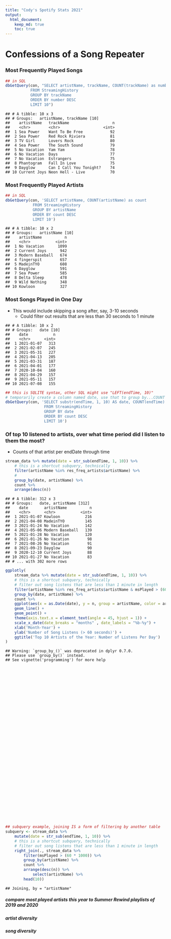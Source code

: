 ```yaml
---
title: "Cody's Spotify Stats 2021"
output:
  html_document:
    keep_md: true
    toc: true
---
```


# Confessions of a Song Repeater





### Most Frequently Played Songs


```r
## in SQL
dbGetQuery(con, "SELECT artistName, trackName, COUNT(trackName) as number
           FROM StreamingHistory
           GROUP BY trackName
           ORDER BY number DESC
           LIMIT 10")
```


```
## # A tibble: 10 x 3
## # Groups:   artistName, trackName [10]
##    artistName   trackName                   n
##    <chr>        <chr>                   <int>
##  1 Sea Power    Want To Be Free            92
##  2 Sea Power    Red Rock Riviera           81
##  3 TV Girl      Lovers Rock                80
##  4 Sea Power    The South Sound            79
##  5 No Vacation  Yam Yam                    78
##  6 No Vacation  Days                       77
##  7 No Vacation  Estrangers                 75
##  8 Phantogram   Fall In Love               75
##  9 Dayglow      Can I Call You Tonight?    74
## 10 Current Joys Neon Hell - Live           70
```

### Most Frequently Played Artists


```r
## in SQL
dbGetQuery(con, 'SELECT artistName, COUNT(artistName) as count
            FROM StreamingHistory
            GROUP BY artistName 
            ORDER BY count DESC
            LIMIT 10')
```


```
## # A tibble: 10 x 2
## # Groups:   artistName [10]
##    artistName          n
##    <chr>           <int>
##  1 No Vacation      1099
##  2 Current Joys      942
##  3 Modern Baseball   674
##  4 fingerspit        657
##  5 MadeinTYO         608
##  6 Dayglow           591
##  7 Sea Power         585
##  8 Delta Sleep       478
##  9 Wild Nothing      348
## 10 Kowloon           327
```

### Most Songs Played in One Day   

* This would include skipping a song after, say, 3-10 seconds 
    * Could filter out results that are less than 30 seconds to 1 minute


```
## # A tibble: 10 x 2
## # Groups:   date [10]
##    date           n
##    <chr>      <int>
##  1 2021-01-07   313
##  2 2021-02-07   245
##  3 2021-05-31   227
##  4 2021-04-13   205
##  5 2021-03-31   187
##  6 2021-04-01   177
##  7 2020-10-04   160
##  8 2021-04-29   157
##  9 2021-05-11   157
## 10 2021-07-08   155
```


```r
## this is SQLITE syntax, other SQL might use "LEFT(endTime, 10)"
# temporarily create a column named date, use that to group by...COUNT doesn't work on aliases I guess
dbGetQuery(con, 'SELECT substr(endTime, 1, 10) AS date, COUNT(endTime) AS count, SUM(msPlayed) as songTime
                 FROM StreamingHistory
                 GROUP BY date
                 ORDER BY count DESC
                 LIMIT 10')
```

### Of top 10 listened to artists, over what time period did I listen to them the most? 

* Counts of that artist per endDate through time


```r
stream_data %>% mutate(date = str_sub(endTime, 1, 10)) %>% 
    # this is a shortcut subquery, technically
    filter(artistName %in% res_freq_artists$artistName) %>% 
    # 
    group_by(date, artistName) %>% 
    count %>% 
    arrange(desc(n))
```

```
## # A tibble: 312 x 3
## # Groups:   date, artistName [312]
##    date       artistName          n
##    <chr>      <chr>           <int>
##  1 2021-01-07 Kowloon           216
##  2 2021-04-08 MadeinTYO         145
##  3 2021-01-24 No Vacation       142
##  4 2021-05-06 Modern Baseball   139
##  5 2021-01-28 No Vacation       120
##  6 2021-01-26 No Vacation        98
##  7 2021-08-26 No Vacation        91
##  8 2021-09-23 Dayglow            90
##  9 2020-12-10 Current Joys       88
## 10 2021-01-27 No Vacation        83
## # ... with 302 more rows
```

```r
ggplotly(
    stream_data %>% mutate(date = str_sub(endTime, 1, 10)) %>% 
    # this is a shortcut subquery, technically
    # filter out song listens that are less than 1 minute in length
    filter(artistName %in% res_freq_artists$artistName & msPlayed > (60 * 1000)) %>% 
    group_by(date, artistName) %>% 
    count %>% 
    ggplot(aes(x = as.Date(date), y = n, group = artistName, color = artistName)) +
    geom_line() + 
    geom_point() + 
    theme(axis.text.x = element_text(angle = 45, hjust = 1)) + 
    scale_x_date(date_breaks = "months" , date_labels = "%b-%y") +
    xlab('Month-Year') + 
    ylab('Number of Song Listens (> 60 seconds)') + 
    ggtitle('Top 10 Artists of the Year: Number of Listens Per Day')
)
```

```
## Warning: `group_by_()` was deprecated in dplyr 0.7.0.
## Please use `group_by()` instead.
## See vignette('programming') for more help
```

<!--html_preserve--><div id="htmlwidget-acf46c6cd0c536419625" style="width:672px;height:480px;" class="plotly html-widget"></div>
<script type="application/json" data-for="htmlwidget-acf46c6cd0c536419625">{"x":{"data":[{"x":[18586,18605,18606,18607,18609,18612,18613,18615,18616,18617,18642,18643,18645,18646,18647,18650,18652,18653,18658,18684,18730,18734,18735,18736,18737,18738,18768,18769,18773,18824,18825,18826,18829,18830,18840],"y":[1,46,76,39,59,1,27,41,16,19,24,29,41,13,9,58,1,1,11,2,2,48,43,28,13,1,11,4,3,9,22,10,3,10,12],"text":["as.Date(date): 2020-11-20<br />n:   1<br />artistName: Current Joys<br />artistName: Current Joys","as.Date(date): 2020-12-09<br />n:  46<br />artistName: Current Joys<br />artistName: Current Joys","as.Date(date): 2020-12-10<br />n:  76<br />artistName: Current Joys<br />artistName: Current Joys","as.Date(date): 2020-12-11<br />n:  39<br />artistName: Current Joys<br />artistName: Current Joys","as.Date(date): 2020-12-13<br />n:  59<br />artistName: Current Joys<br />artistName: Current Joys","as.Date(date): 2020-12-16<br />n:   1<br />artistName: Current Joys<br />artistName: Current Joys","as.Date(date): 2020-12-17<br />n:  27<br />artistName: Current Joys<br />artistName: Current Joys","as.Date(date): 2020-12-19<br />n:  41<br />artistName: Current Joys<br />artistName: Current Joys","as.Date(date): 2020-12-20<br />n:  16<br />artistName: Current Joys<br />artistName: Current Joys","as.Date(date): 2020-12-21<br />n:  19<br />artistName: Current Joys<br />artistName: Current Joys","as.Date(date): 2021-01-15<br />n:  24<br />artistName: Current Joys<br />artistName: Current Joys","as.Date(date): 2021-01-16<br />n:  29<br />artistName: Current Joys<br />artistName: Current Joys","as.Date(date): 2021-01-18<br />n:  41<br />artistName: Current Joys<br />artistName: Current Joys","as.Date(date): 2021-01-19<br />n:  13<br />artistName: Current Joys<br />artistName: Current Joys","as.Date(date): 2021-01-20<br />n:   9<br />artistName: Current Joys<br />artistName: Current Joys","as.Date(date): 2021-01-23<br />n:  58<br />artistName: Current Joys<br />artistName: Current Joys","as.Date(date): 2021-01-25<br />n:   1<br />artistName: Current Joys<br />artistName: Current Joys","as.Date(date): 2021-01-26<br />n:   1<br />artistName: Current Joys<br />artistName: Current Joys","as.Date(date): 2021-01-31<br />n:  11<br />artistName: Current Joys<br />artistName: Current Joys","as.Date(date): 2021-02-26<br />n:   2<br />artistName: Current Joys<br />artistName: Current Joys","as.Date(date): 2021-04-13<br />n:   2<br />artistName: Current Joys<br />artistName: Current Joys","as.Date(date): 2021-04-17<br />n:  48<br />artistName: Current Joys<br />artistName: Current Joys","as.Date(date): 2021-04-18<br />n:  43<br />artistName: Current Joys<br />artistName: Current Joys","as.Date(date): 2021-04-19<br />n:  28<br />artistName: Current Joys<br />artistName: Current Joys","as.Date(date): 2021-04-20<br />n:  13<br />artistName: Current Joys<br />artistName: Current Joys","as.Date(date): 2021-04-21<br />n:   1<br />artistName: Current Joys<br />artistName: Current Joys","as.Date(date): 2021-05-21<br />n:  11<br />artistName: Current Joys<br />artistName: Current Joys","as.Date(date): 2021-05-22<br />n:   4<br />artistName: Current Joys<br />artistName: Current Joys","as.Date(date): 2021-05-26<br />n:   3<br />artistName: Current Joys<br />artistName: Current Joys","as.Date(date): 2021-07-16<br />n:   9<br />artistName: Current Joys<br />artistName: Current Joys","as.Date(date): 2021-07-17<br />n:  22<br />artistName: Current Joys<br />artistName: Current Joys","as.Date(date): 2021-07-18<br />n:  10<br />artistName: Current Joys<br />artistName: Current Joys","as.Date(date): 2021-07-21<br />n:   3<br />artistName: Current Joys<br />artistName: Current Joys","as.Date(date): 2021-07-22<br />n:  10<br />artistName: Current Joys<br />artistName: Current Joys","as.Date(date): 2021-08-01<br />n:  12<br />artistName: Current Joys<br />artistName: Current Joys"],"type":"scatter","mode":"lines+markers","line":{"width":1.88976377952756,"color":"rgba(248,118,109,1)","dash":"solid"},"hoveron":"points","name":"Current Joys","legendgroup":"Current Joys","showlegend":true,"xaxis":"x","yaxis":"y","hoverinfo":"text","marker":{"autocolorscale":false,"color":"rgba(248,118,109,1)","opacity":1,"size":5.66929133858268,"symbol":"circle","line":{"width":1.88976377952756,"color":"rgba(248,118,109,1)"}},"frame":null},{"x":[18590,18591,18683,18730,18734,18771,18799,18800,18801,18802,18803,18807,18808,18812,18820,18829,18840,18892,18893,18894,18895,18896,18897,18898,18900,18901],"y":[2,6,1,4,1,17,68,50,33,4,5,1,1,3,17,1,1,60,81,52,1,6,66,10,28,5],"text":["as.Date(date): 2020-11-24<br />n:   2<br />artistName: Dayglow<br />artistName: Dayglow","as.Date(date): 2020-11-25<br />n:   6<br />artistName: Dayglow<br />artistName: Dayglow","as.Date(date): 2021-02-25<br />n:   1<br />artistName: Dayglow<br />artistName: Dayglow","as.Date(date): 2021-04-13<br />n:   4<br />artistName: Dayglow<br />artistName: Dayglow","as.Date(date): 2021-04-17<br />n:   1<br />artistName: Dayglow<br />artistName: Dayglow","as.Date(date): 2021-05-24<br />n:  17<br />artistName: Dayglow<br />artistName: Dayglow","as.Date(date): 2021-06-21<br />n:  68<br />artistName: Dayglow<br />artistName: Dayglow","as.Date(date): 2021-06-22<br />n:  50<br />artistName: Dayglow<br />artistName: Dayglow","as.Date(date): 2021-06-23<br />n:  33<br />artistName: Dayglow<br />artistName: Dayglow","as.Date(date): 2021-06-24<br />n:   4<br />artistName: Dayglow<br />artistName: Dayglow","as.Date(date): 2021-06-25<br />n:   5<br />artistName: Dayglow<br />artistName: Dayglow","as.Date(date): 2021-06-29<br />n:   1<br />artistName: Dayglow<br />artistName: Dayglow","as.Date(date): 2021-06-30<br />n:   1<br />artistName: Dayglow<br />artistName: Dayglow","as.Date(date): 2021-07-04<br />n:   3<br />artistName: Dayglow<br />artistName: Dayglow","as.Date(date): 2021-07-12<br />n:  17<br />artistName: Dayglow<br />artistName: Dayglow","as.Date(date): 2021-07-21<br />n:   1<br />artistName: Dayglow<br />artistName: Dayglow","as.Date(date): 2021-08-01<br />n:   1<br />artistName: Dayglow<br />artistName: Dayglow","as.Date(date): 2021-09-22<br />n:  60<br />artistName: Dayglow<br />artistName: Dayglow","as.Date(date): 2021-09-23<br />n:  81<br />artistName: Dayglow<br />artistName: Dayglow","as.Date(date): 2021-09-24<br />n:  52<br />artistName: Dayglow<br />artistName: Dayglow","as.Date(date): 2021-09-25<br />n:   1<br />artistName: Dayglow<br />artistName: Dayglow","as.Date(date): 2021-09-26<br />n:   6<br />artistName: Dayglow<br />artistName: Dayglow","as.Date(date): 2021-09-27<br />n:  66<br />artistName: Dayglow<br />artistName: Dayglow","as.Date(date): 2021-09-28<br />n:  10<br />artistName: Dayglow<br />artistName: Dayglow","as.Date(date): 2021-09-30<br />n:  28<br />artistName: Dayglow<br />artistName: Dayglow","as.Date(date): 2021-10-01<br />n:   5<br />artistName: Dayglow<br />artistName: Dayglow"],"type":"scatter","mode":"lines+markers","line":{"width":1.88976377952756,"color":"rgba(216,144,0,1)","dash":"solid"},"hoveron":"points","name":"Dayglow","legendgroup":"Dayglow","showlegend":true,"xaxis":"x","yaxis":"y","hoverinfo":"text","marker":{"autocolorscale":false,"color":"rgba(216,144,0,1)","opacity":1,"size":5.66929133858268,"symbol":"circle","line":{"width":1.88976377952756,"color":"rgba(216,144,0,1)"}},"frame":null},{"x":[18556,18596,18597,18631,18814,18815,18816,18817,18819,18820,18821,18822,18823,18825,18828,18829,18842,18844,18854,18883,18884,18886,18891,18892,18897],"y":[1,57,16,29,2,34,36,8,14,11,1,13,19,19,22,13,11,1,18,10,48,12,13,7,16],"text":["as.Date(date): 2020-10-21<br />n:   1<br />artistName: Delta Sleep<br />artistName: Delta Sleep","as.Date(date): 2020-11-30<br />n:  57<br />artistName: Delta Sleep<br />artistName: Delta Sleep","as.Date(date): 2020-12-01<br />n:  16<br />artistName: Delta Sleep<br />artistName: Delta Sleep","as.Date(date): 2021-01-04<br />n:  29<br />artistName: Delta Sleep<br />artistName: Delta Sleep","as.Date(date): 2021-07-06<br />n:   2<br />artistName: Delta Sleep<br />artistName: Delta Sleep","as.Date(date): 2021-07-07<br />n:  34<br />artistName: Delta Sleep<br />artistName: Delta Sleep","as.Date(date): 2021-07-08<br />n:  36<br />artistName: Delta Sleep<br />artistName: Delta Sleep","as.Date(date): 2021-07-09<br />n:   8<br />artistName: Delta Sleep<br />artistName: Delta Sleep","as.Date(date): 2021-07-11<br />n:  14<br />artistName: Delta Sleep<br />artistName: Delta Sleep","as.Date(date): 2021-07-12<br />n:  11<br />artistName: Delta Sleep<br />artistName: Delta Sleep","as.Date(date): 2021-07-13<br />n:   1<br />artistName: Delta Sleep<br />artistName: Delta Sleep","as.Date(date): 2021-07-14<br />n:  13<br />artistName: Delta Sleep<br />artistName: Delta Sleep","as.Date(date): 2021-07-15<br />n:  19<br />artistName: Delta Sleep<br />artistName: Delta Sleep","as.Date(date): 2021-07-17<br />n:  19<br />artistName: Delta Sleep<br />artistName: Delta Sleep","as.Date(date): 2021-07-20<br />n:  22<br />artistName: Delta Sleep<br />artistName: Delta Sleep","as.Date(date): 2021-07-21<br />n:  13<br />artistName: Delta Sleep<br />artistName: Delta Sleep","as.Date(date): 2021-08-03<br />n:  11<br />artistName: Delta Sleep<br />artistName: Delta Sleep","as.Date(date): 2021-08-05<br />n:   1<br />artistName: Delta Sleep<br />artistName: Delta Sleep","as.Date(date): 2021-08-15<br />n:  18<br />artistName: Delta Sleep<br />artistName: Delta Sleep","as.Date(date): 2021-09-13<br />n:  10<br />artistName: Delta Sleep<br />artistName: Delta Sleep","as.Date(date): 2021-09-14<br />n:  48<br />artistName: Delta Sleep<br />artistName: Delta Sleep","as.Date(date): 2021-09-16<br />n:  12<br />artistName: Delta Sleep<br />artistName: Delta Sleep","as.Date(date): 2021-09-21<br />n:  13<br />artistName: Delta Sleep<br />artistName: Delta Sleep","as.Date(date): 2021-09-22<br />n:   7<br />artistName: Delta Sleep<br />artistName: Delta Sleep","as.Date(date): 2021-09-27<br />n:  16<br />artistName: Delta Sleep<br />artistName: Delta Sleep"],"type":"scatter","mode":"lines+markers","line":{"width":1.88976377952756,"color":"rgba(163,165,0,1)","dash":"solid"},"hoveron":"points","name":"Delta Sleep","legendgroup":"Delta Sleep","showlegend":true,"xaxis":"x","yaxis":"y","hoverinfo":"text","marker":{"autocolorscale":false,"color":"rgba(163,165,0,1)","opacity":1,"size":5.66929133858268,"symbol":"circle","line":{"width":1.88976377952756,"color":"rgba(163,165,0,1)"}},"frame":null},{"x":[18784,18785,18786,18787,18788,18789,18790,18791,18792,18801,18802,18806,18810,18811,18845,18846,18847,18848,18851,18857,18876],"y":[15,52,51,35,69,50,14,7,1,28,11,27,71,28,13,57,11,20,20,27,15],"text":["as.Date(date): 2021-06-06<br />n:  15<br />artistName: fingerspit<br />artistName: fingerspit","as.Date(date): 2021-06-07<br />n:  52<br />artistName: fingerspit<br />artistName: fingerspit","as.Date(date): 2021-06-08<br />n:  51<br />artistName: fingerspit<br />artistName: fingerspit","as.Date(date): 2021-06-09<br />n:  35<br />artistName: fingerspit<br />artistName: fingerspit","as.Date(date): 2021-06-10<br />n:  69<br />artistName: fingerspit<br />artistName: fingerspit","as.Date(date): 2021-06-11<br />n:  50<br />artistName: fingerspit<br />artistName: fingerspit","as.Date(date): 2021-06-12<br />n:  14<br />artistName: fingerspit<br />artistName: fingerspit","as.Date(date): 2021-06-13<br />n:   7<br />artistName: fingerspit<br />artistName: fingerspit","as.Date(date): 2021-06-14<br />n:   1<br />artistName: fingerspit<br />artistName: fingerspit","as.Date(date): 2021-06-23<br />n:  28<br />artistName: fingerspit<br />artistName: fingerspit","as.Date(date): 2021-06-24<br />n:  11<br />artistName: fingerspit<br />artistName: fingerspit","as.Date(date): 2021-06-28<br />n:  27<br />artistName: fingerspit<br />artistName: fingerspit","as.Date(date): 2021-07-02<br />n:  71<br />artistName: fingerspit<br />artistName: fingerspit","as.Date(date): 2021-07-03<br />n:  28<br />artistName: fingerspit<br />artistName: fingerspit","as.Date(date): 2021-08-06<br />n:  13<br />artistName: fingerspit<br />artistName: fingerspit","as.Date(date): 2021-08-07<br />n:  57<br />artistName: fingerspit<br />artistName: fingerspit","as.Date(date): 2021-08-08<br />n:  11<br />artistName: fingerspit<br />artistName: fingerspit","as.Date(date): 2021-08-09<br />n:  20<br />artistName: fingerspit<br />artistName: fingerspit","as.Date(date): 2021-08-12<br />n:  20<br />artistName: fingerspit<br />artistName: fingerspit","as.Date(date): 2021-08-18<br />n:  27<br />artistName: fingerspit<br />artistName: fingerspit","as.Date(date): 2021-09-06<br />n:  15<br />artistName: fingerspit<br />artistName: fingerspit"],"type":"scatter","mode":"lines+markers","line":{"width":1.88976377952756,"color":"rgba(57,182,0,1)","dash":"solid"},"hoveron":"points","name":"fingerspit","legendgroup":"fingerspit","showlegend":true,"xaxis":"x","yaxis":"y","hoverinfo":"text","marker":{"autocolorscale":false,"color":"rgba(57,182,0,1)","opacity":1,"size":5.66929133858268,"symbol":"circle","line":{"width":1.88976377952756,"color":"rgba(57,182,0,1)"}},"frame":null},{"x":[18624,18625,18626,18627,18628,18632,18634,18635,18638,18720,18750],"y":[2,2,26,16,4,12,214,11,14,1,16],"text":["as.Date(date): 2020-12-28<br />n:   2<br />artistName: Kowloon<br />artistName: Kowloon","as.Date(date): 2020-12-29<br />n:   2<br />artistName: Kowloon<br />artistName: Kowloon","as.Date(date): 2020-12-30<br />n:  26<br />artistName: Kowloon<br />artistName: Kowloon","as.Date(date): 2020-12-31<br />n:  16<br />artistName: Kowloon<br />artistName: Kowloon","as.Date(date): 2021-01-01<br />n:   4<br />artistName: Kowloon<br />artistName: Kowloon","as.Date(date): 2021-01-05<br />n:  12<br />artistName: Kowloon<br />artistName: Kowloon","as.Date(date): 2021-01-07<br />n: 214<br />artistName: Kowloon<br />artistName: Kowloon","as.Date(date): 2021-01-08<br />n:  11<br />artistName: Kowloon<br />artistName: Kowloon","as.Date(date): 2021-01-11<br />n:  14<br />artistName: Kowloon<br />artistName: Kowloon","as.Date(date): 2021-04-03<br />n:   1<br />artistName: Kowloon<br />artistName: Kowloon","as.Date(date): 2021-05-03<br />n:  16<br />artistName: Kowloon<br />artistName: Kowloon"],"type":"scatter","mode":"lines+markers","line":{"width":1.88976377952756,"color":"rgba(0,191,125,1)","dash":"solid"},"hoveron":"points","name":"Kowloon","legendgroup":"Kowloon","showlegend":true,"xaxis":"x","yaxis":"y","hoverinfo":"text","marker":{"autocolorscale":false,"color":"rgba(0,191,125,1)","opacity":1,"size":5.66929133858268,"symbol":"circle","line":{"width":1.88976377952756,"color":"rgba(0,191,125,1)"}},"frame":null},{"x":[18541,18560,18574,18575,18576,18577,18588,18600,18603,18616,18662,18697,18700,18718,18720,18721,18722,18723,18724,18725,18726,18727,18728,18729,18730,18731,18738,18747,18750,18760,18798,18837,18838,18839,18840,18841,18845,18848,18849,18859,18864,18866,18877,18878,18885,18891,18898],"y":[1,1,1,1,1,5,1,2,1,1,3,4,2,56,7,44,28,45,37,134,58,21,11,19,24,3,1,1,2,1,1,2,3,2,3,1,2,1,2,2,1,2,5,2,1,2,1],"text":["as.Date(date): 2020-10-06<br />n:   1<br />artistName: MadeinTYO<br />artistName: MadeinTYO","as.Date(date): 2020-10-25<br />n:   1<br />artistName: MadeinTYO<br />artistName: MadeinTYO","as.Date(date): 2020-11-08<br />n:   1<br />artistName: MadeinTYO<br />artistName: MadeinTYO","as.Date(date): 2020-11-09<br />n:   1<br />artistName: MadeinTYO<br />artistName: MadeinTYO","as.Date(date): 2020-11-10<br />n:   1<br />artistName: MadeinTYO<br />artistName: MadeinTYO","as.Date(date): 2020-11-11<br />n:   5<br />artistName: MadeinTYO<br />artistName: MadeinTYO","as.Date(date): 2020-11-22<br />n:   1<br />artistName: MadeinTYO<br />artistName: MadeinTYO","as.Date(date): 2020-12-04<br />n:   2<br />artistName: MadeinTYO<br />artistName: MadeinTYO","as.Date(date): 2020-12-07<br />n:   1<br />artistName: MadeinTYO<br />artistName: MadeinTYO","as.Date(date): 2020-12-20<br />n:   1<br />artistName: MadeinTYO<br />artistName: MadeinTYO","as.Date(date): 2021-02-04<br />n:   3<br />artistName: MadeinTYO<br />artistName: MadeinTYO","as.Date(date): 2021-03-11<br />n:   4<br />artistName: MadeinTYO<br />artistName: MadeinTYO","as.Date(date): 2021-03-14<br />n:   2<br />artistName: MadeinTYO<br />artistName: MadeinTYO","as.Date(date): 2021-04-01<br />n:  56<br />artistName: MadeinTYO<br />artistName: MadeinTYO","as.Date(date): 2021-04-03<br />n:   7<br />artistName: MadeinTYO<br />artistName: MadeinTYO","as.Date(date): 2021-04-04<br />n:  44<br />artistName: MadeinTYO<br />artistName: MadeinTYO","as.Date(date): 2021-04-05<br />n:  28<br />artistName: MadeinTYO<br />artistName: MadeinTYO","as.Date(date): 2021-04-06<br />n:  45<br />artistName: MadeinTYO<br />artistName: MadeinTYO","as.Date(date): 2021-04-07<br />n:  37<br />artistName: MadeinTYO<br />artistName: MadeinTYO","as.Date(date): 2021-04-08<br />n: 134<br />artistName: MadeinTYO<br />artistName: MadeinTYO","as.Date(date): 2021-04-09<br />n:  58<br />artistName: MadeinTYO<br />artistName: MadeinTYO","as.Date(date): 2021-04-10<br />n:  21<br />artistName: MadeinTYO<br />artistName: MadeinTYO","as.Date(date): 2021-04-11<br />n:  11<br />artistName: MadeinTYO<br />artistName: MadeinTYO","as.Date(date): 2021-04-12<br />n:  19<br />artistName: MadeinTYO<br />artistName: MadeinTYO","as.Date(date): 2021-04-13<br />n:  24<br />artistName: MadeinTYO<br />artistName: MadeinTYO","as.Date(date): 2021-04-14<br />n:   3<br />artistName: MadeinTYO<br />artistName: MadeinTYO","as.Date(date): 2021-04-21<br />n:   1<br />artistName: MadeinTYO<br />artistName: MadeinTYO","as.Date(date): 2021-04-30<br />n:   1<br />artistName: MadeinTYO<br />artistName: MadeinTYO","as.Date(date): 2021-05-03<br />n:   2<br />artistName: MadeinTYO<br />artistName: MadeinTYO","as.Date(date): 2021-05-13<br />n:   1<br />artistName: MadeinTYO<br />artistName: MadeinTYO","as.Date(date): 2021-06-20<br />n:   1<br />artistName: MadeinTYO<br />artistName: MadeinTYO","as.Date(date): 2021-07-29<br />n:   2<br />artistName: MadeinTYO<br />artistName: MadeinTYO","as.Date(date): 2021-07-30<br />n:   3<br />artistName: MadeinTYO<br />artistName: MadeinTYO","as.Date(date): 2021-07-31<br />n:   2<br />artistName: MadeinTYO<br />artistName: MadeinTYO","as.Date(date): 2021-08-01<br />n:   3<br />artistName: MadeinTYO<br />artistName: MadeinTYO","as.Date(date): 2021-08-02<br />n:   1<br />artistName: MadeinTYO<br />artistName: MadeinTYO","as.Date(date): 2021-08-06<br />n:   2<br />artistName: MadeinTYO<br />artistName: MadeinTYO","as.Date(date): 2021-08-09<br />n:   1<br />artistName: MadeinTYO<br />artistName: MadeinTYO","as.Date(date): 2021-08-10<br />n:   2<br />artistName: MadeinTYO<br />artistName: MadeinTYO","as.Date(date): 2021-08-20<br />n:   2<br />artistName: MadeinTYO<br />artistName: MadeinTYO","as.Date(date): 2021-08-25<br />n:   1<br />artistName: MadeinTYO<br />artistName: MadeinTYO","as.Date(date): 2021-08-27<br />n:   2<br />artistName: MadeinTYO<br />artistName: MadeinTYO","as.Date(date): 2021-09-07<br />n:   5<br />artistName: MadeinTYO<br />artistName: MadeinTYO","as.Date(date): 2021-09-08<br />n:   2<br />artistName: MadeinTYO<br />artistName: MadeinTYO","as.Date(date): 2021-09-15<br />n:   1<br />artistName: MadeinTYO<br />artistName: MadeinTYO","as.Date(date): 2021-09-21<br />n:   2<br />artistName: MadeinTYO<br />artistName: MadeinTYO","as.Date(date): 2021-09-28<br />n:   1<br />artistName: MadeinTYO<br />artistName: MadeinTYO"],"type":"scatter","mode":"lines+markers","line":{"width":1.88976377952756,"color":"rgba(0,191,196,1)","dash":"solid"},"hoveron":"points","name":"MadeinTYO","legendgroup":"MadeinTYO","showlegend":true,"xaxis":"x","yaxis":"y","hoverinfo":"text","marker":{"autocolorscale":false,"color":"rgba(0,191,196,1)","opacity":1,"size":5.66929133858268,"symbol":"circle","line":{"width":1.88976377952756,"color":"rgba(0,191,196,1)"}},"frame":null},{"x":[18746,18749,18750,18751,18752,18753,18754,18755,18756,18757,18758,18759,18760,18761,18764,18765,18779,18781,18782,18786,18787,18788,18793,18799,18840,18843,18846,18848,18856,18862],"y":[20,15,9,11,3,120,70,24,22,7,35,42,24,5,1,10,10,11,21,19,17,10,2,2,1,8,19,8,13,13],"text":["as.Date(date): 2021-04-29<br />n:  20<br />artistName: Modern Baseball<br />artistName: Modern Baseball","as.Date(date): 2021-05-02<br />n:  15<br />artistName: Modern Baseball<br />artistName: Modern Baseball","as.Date(date): 2021-05-03<br />n:   9<br />artistName: Modern Baseball<br />artistName: Modern Baseball","as.Date(date): 2021-05-04<br />n:  11<br />artistName: Modern Baseball<br />artistName: Modern Baseball","as.Date(date): 2021-05-05<br />n:   3<br />artistName: Modern Baseball<br />artistName: Modern Baseball","as.Date(date): 2021-05-06<br />n: 120<br />artistName: Modern Baseball<br />artistName: Modern Baseball","as.Date(date): 2021-05-07<br />n:  70<br />artistName: Modern Baseball<br />artistName: Modern Baseball","as.Date(date): 2021-05-08<br />n:  24<br />artistName: Modern Baseball<br />artistName: Modern Baseball","as.Date(date): 2021-05-09<br />n:  22<br />artistName: Modern Baseball<br />artistName: Modern Baseball","as.Date(date): 2021-05-10<br />n:   7<br />artistName: Modern Baseball<br />artistName: Modern Baseball","as.Date(date): 2021-05-11<br />n:  35<br />artistName: Modern Baseball<br />artistName: Modern Baseball","as.Date(date): 2021-05-12<br />n:  42<br />artistName: Modern Baseball<br />artistName: Modern Baseball","as.Date(date): 2021-05-13<br />n:  24<br />artistName: Modern Baseball<br />artistName: Modern Baseball","as.Date(date): 2021-05-14<br />n:   5<br />artistName: Modern Baseball<br />artistName: Modern Baseball","as.Date(date): 2021-05-17<br />n:   1<br />artistName: Modern Baseball<br />artistName: Modern Baseball","as.Date(date): 2021-05-18<br />n:  10<br />artistName: Modern Baseball<br />artistName: Modern Baseball","as.Date(date): 2021-06-01<br />n:  10<br />artistName: Modern Baseball<br />artistName: Modern Baseball","as.Date(date): 2021-06-03<br />n:  11<br />artistName: Modern Baseball<br />artistName: Modern Baseball","as.Date(date): 2021-06-04<br />n:  21<br />artistName: Modern Baseball<br />artistName: Modern Baseball","as.Date(date): 2021-06-08<br />n:  19<br />artistName: Modern Baseball<br />artistName: Modern Baseball","as.Date(date): 2021-06-09<br />n:  17<br />artistName: Modern Baseball<br />artistName: Modern Baseball","as.Date(date): 2021-06-10<br />n:  10<br />artistName: Modern Baseball<br />artistName: Modern Baseball","as.Date(date): 2021-06-15<br />n:   2<br />artistName: Modern Baseball<br />artistName: Modern Baseball","as.Date(date): 2021-06-21<br />n:   2<br />artistName: Modern Baseball<br />artistName: Modern Baseball","as.Date(date): 2021-08-01<br />n:   1<br />artistName: Modern Baseball<br />artistName: Modern Baseball","as.Date(date): 2021-08-04<br />n:   8<br />artistName: Modern Baseball<br />artistName: Modern Baseball","as.Date(date): 2021-08-07<br />n:  19<br />artistName: Modern Baseball<br />artistName: Modern Baseball","as.Date(date): 2021-08-09<br />n:   8<br />artistName: Modern Baseball<br />artistName: Modern Baseball","as.Date(date): 2021-08-17<br />n:  13<br />artistName: Modern Baseball<br />artistName: Modern Baseball","as.Date(date): 2021-08-23<br />n:  13<br />artistName: Modern Baseball<br />artistName: Modern Baseball"],"type":"scatter","mode":"lines+markers","line":{"width":1.88976377952756,"color":"rgba(0,176,246,1)","dash":"solid"},"hoveron":"points","name":"Modern Baseball","legendgroup":"Modern Baseball","showlegend":true,"xaxis":"x","yaxis":"y","hoverinfo":"text","marker":{"autocolorscale":false,"color":"rgba(0,176,246,1)","opacity":1,"size":5.66929133858268,"symbol":"circle","line":{"width":1.88976377952756,"color":"rgba(0,176,246,1)"}},"frame":null},{"x":[18590,18591,18597,18599,18610,18611,18612,18624,18642,18650,18651,18652,18653,18654,18655,18656,18657,18658,18659,18660,18670,18676,18677,18685,18734,18746,18793,18794,18799,18829,18834,18856,18861,18865,18866,18871,18872,18879,18900],"y":[1,1,1,2,31,1,4,1,1,15,107,48,85,69,93,42,11,10,24,61,7,4,13,1,8,1,30,45,2,1,1,13,17,82,3,17,54,2,4],"text":["as.Date(date): 2020-11-24<br />n:   1<br />artistName: No Vacation<br />artistName: No Vacation","as.Date(date): 2020-11-25<br />n:   1<br />artistName: No Vacation<br />artistName: No Vacation","as.Date(date): 2020-12-01<br />n:   1<br />artistName: No Vacation<br />artistName: No Vacation","as.Date(date): 2020-12-03<br />n:   2<br />artistName: No Vacation<br />artistName: No Vacation","as.Date(date): 2020-12-14<br />n:  31<br />artistName: No Vacation<br />artistName: No Vacation","as.Date(date): 2020-12-15<br />n:   1<br />artistName: No Vacation<br />artistName: No Vacation","as.Date(date): 2020-12-16<br />n:   4<br />artistName: No Vacation<br />artistName: No Vacation","as.Date(date): 2020-12-28<br />n:   1<br />artistName: No Vacation<br />artistName: No Vacation","as.Date(date): 2021-01-15<br />n:   1<br />artistName: No Vacation<br />artistName: No Vacation","as.Date(date): 2021-01-23<br />n:  15<br />artistName: No Vacation<br />artistName: No Vacation","as.Date(date): 2021-01-24<br />n: 107<br />artistName: No Vacation<br />artistName: No Vacation","as.Date(date): 2021-01-25<br />n:  48<br />artistName: No Vacation<br />artistName: No Vacation","as.Date(date): 2021-01-26<br />n:  85<br />artistName: No Vacation<br />artistName: No Vacation","as.Date(date): 2021-01-27<br />n:  69<br />artistName: No Vacation<br />artistName: No Vacation","as.Date(date): 2021-01-28<br />n:  93<br />artistName: No Vacation<br />artistName: No Vacation","as.Date(date): 2021-01-29<br />n:  42<br />artistName: No Vacation<br />artistName: No Vacation","as.Date(date): 2021-01-30<br />n:  11<br />artistName: No Vacation<br />artistName: No Vacation","as.Date(date): 2021-01-31<br />n:  10<br />artistName: No Vacation<br />artistName: No Vacation","as.Date(date): 2021-02-01<br />n:  24<br />artistName: No Vacation<br />artistName: No Vacation","as.Date(date): 2021-02-02<br />n:  61<br />artistName: No Vacation<br />artistName: No Vacation","as.Date(date): 2021-02-12<br />n:   7<br />artistName: No Vacation<br />artistName: No Vacation","as.Date(date): 2021-02-18<br />n:   4<br />artistName: No Vacation<br />artistName: No Vacation","as.Date(date): 2021-02-19<br />n:  13<br />artistName: No Vacation<br />artistName: No Vacation","as.Date(date): 2021-02-27<br />n:   1<br />artistName: No Vacation<br />artistName: No Vacation","as.Date(date): 2021-04-17<br />n:   8<br />artistName: No Vacation<br />artistName: No Vacation","as.Date(date): 2021-04-29<br />n:   1<br />artistName: No Vacation<br />artistName: No Vacation","as.Date(date): 2021-06-15<br />n:  30<br />artistName: No Vacation<br />artistName: No Vacation","as.Date(date): 2021-06-16<br />n:  45<br />artistName: No Vacation<br />artistName: No Vacation","as.Date(date): 2021-06-21<br />n:   2<br />artistName: No Vacation<br />artistName: No Vacation","as.Date(date): 2021-07-21<br />n:   1<br />artistName: No Vacation<br />artistName: No Vacation","as.Date(date): 2021-07-26<br />n:   1<br />artistName: No Vacation<br />artistName: No Vacation","as.Date(date): 2021-08-17<br />n:  13<br />artistName: No Vacation<br />artistName: No Vacation","as.Date(date): 2021-08-22<br />n:  17<br />artistName: No Vacation<br />artistName: No Vacation","as.Date(date): 2021-08-26<br />n:  82<br />artistName: No Vacation<br />artistName: No Vacation","as.Date(date): 2021-08-27<br />n:   3<br />artistName: No Vacation<br />artistName: No Vacation","as.Date(date): 2021-09-01<br />n:  17<br />artistName: No Vacation<br />artistName: No Vacation","as.Date(date): 2021-09-02<br />n:  54<br />artistName: No Vacation<br />artistName: No Vacation","as.Date(date): 2021-09-09<br />n:   2<br />artistName: No Vacation<br />artistName: No Vacation","as.Date(date): 2021-09-30<br />n:   4<br />artistName: No Vacation<br />artistName: No Vacation"],"type":"scatter","mode":"lines+markers","line":{"width":1.88976377952756,"color":"rgba(149,144,255,1)","dash":"solid"},"hoveron":"points","name":"No Vacation","legendgroup":"No Vacation","showlegend":true,"xaxis":"x","yaxis":"y","hoverinfo":"text","marker":{"autocolorscale":false,"color":"rgba(149,144,255,1)","opacity":1,"size":5.66929133858268,"symbol":"circle","line":{"width":1.88976377952756,"color":"rgba(149,144,255,1)"}},"frame":null},{"x":[18667,18668,18669,18670,18672,18673,18675,18676,18678,18679,18680,18681,18682,18684,18685,18686,18689,18693,18701,18702,18703,18729,18730,18769,18773,18775,18817,18818,18820,18823,18828,18829,18834,18835,18836,18858,18893,18898],"y":[2,26,39,38,4,11,37,37,5,2,18,33,10,5,16,33,3,14,10,1,1,14,15,7,10,1,16,10,18,21,19,8,3,6,4,9,1,17],"text":["as.Date(date): 2021-02-09<br />n:   2<br />artistName: Sea Power<br />artistName: Sea Power","as.Date(date): 2021-02-10<br />n:  26<br />artistName: Sea Power<br />artistName: Sea Power","as.Date(date): 2021-02-11<br />n:  39<br />artistName: Sea Power<br />artistName: Sea Power","as.Date(date): 2021-02-12<br />n:  38<br />artistName: Sea Power<br />artistName: Sea Power","as.Date(date): 2021-02-14<br />n:   4<br />artistName: Sea Power<br />artistName: Sea Power","as.Date(date): 2021-02-15<br />n:  11<br />artistName: Sea Power<br />artistName: Sea Power","as.Date(date): 2021-02-17<br />n:  37<br />artistName: Sea Power<br />artistName: Sea Power","as.Date(date): 2021-02-18<br />n:  37<br />artistName: Sea Power<br />artistName: Sea Power","as.Date(date): 2021-02-20<br />n:   5<br />artistName: Sea Power<br />artistName: Sea Power","as.Date(date): 2021-02-21<br />n:   2<br />artistName: Sea Power<br />artistName: Sea Power","as.Date(date): 2021-02-22<br />n:  18<br />artistName: Sea Power<br />artistName: Sea Power","as.Date(date): 2021-02-23<br />n:  33<br />artistName: Sea Power<br />artistName: Sea Power","as.Date(date): 2021-02-24<br />n:  10<br />artistName: Sea Power<br />artistName: Sea Power","as.Date(date): 2021-02-26<br />n:   5<br />artistName: Sea Power<br />artistName: Sea Power","as.Date(date): 2021-02-27<br />n:  16<br />artistName: Sea Power<br />artistName: Sea Power","as.Date(date): 2021-02-28<br />n:  33<br />artistName: Sea Power<br />artistName: Sea Power","as.Date(date): 2021-03-03<br />n:   3<br />artistName: Sea Power<br />artistName: Sea Power","as.Date(date): 2021-03-07<br />n:  14<br />artistName: Sea Power<br />artistName: Sea Power","as.Date(date): 2021-03-15<br />n:  10<br />artistName: Sea Power<br />artistName: Sea Power","as.Date(date): 2021-03-16<br />n:   1<br />artistName: Sea Power<br />artistName: Sea Power","as.Date(date): 2021-03-17<br />n:   1<br />artistName: Sea Power<br />artistName: Sea Power","as.Date(date): 2021-04-12<br />n:  14<br />artistName: Sea Power<br />artistName: Sea Power","as.Date(date): 2021-04-13<br />n:  15<br />artistName: Sea Power<br />artistName: Sea Power","as.Date(date): 2021-05-22<br />n:   7<br />artistName: Sea Power<br />artistName: Sea Power","as.Date(date): 2021-05-26<br />n:  10<br />artistName: Sea Power<br />artistName: Sea Power","as.Date(date): 2021-05-28<br />n:   1<br />artistName: Sea Power<br />artistName: Sea Power","as.Date(date): 2021-07-09<br />n:  16<br />artistName: Sea Power<br />artistName: Sea Power","as.Date(date): 2021-07-10<br />n:  10<br />artistName: Sea Power<br />artistName: Sea Power","as.Date(date): 2021-07-12<br />n:  18<br />artistName: Sea Power<br />artistName: Sea Power","as.Date(date): 2021-07-15<br />n:  21<br />artistName: Sea Power<br />artistName: Sea Power","as.Date(date): 2021-07-20<br />n:  19<br />artistName: Sea Power<br />artistName: Sea Power","as.Date(date): 2021-07-21<br />n:   8<br />artistName: Sea Power<br />artistName: Sea Power","as.Date(date): 2021-07-26<br />n:   3<br />artistName: Sea Power<br />artistName: Sea Power","as.Date(date): 2021-07-27<br />n:   6<br />artistName: Sea Power<br />artistName: Sea Power","as.Date(date): 2021-07-28<br />n:   4<br />artistName: Sea Power<br />artistName: Sea Power","as.Date(date): 2021-08-19<br />n:   9<br />artistName: Sea Power<br />artistName: Sea Power","as.Date(date): 2021-09-23<br />n:   1<br />artistName: Sea Power<br />artistName: Sea Power","as.Date(date): 2021-09-28<br />n:  17<br />artistName: Sea Power<br />artistName: Sea Power"],"type":"scatter","mode":"lines+markers","line":{"width":1.88976377952756,"color":"rgba(231,107,243,1)","dash":"solid"},"hoveron":"points","name":"Sea Power","legendgroup":"Sea Power","showlegend":true,"xaxis":"x","yaxis":"y","hoverinfo":"text","marker":{"autocolorscale":false,"color":"rgba(231,107,243,1)","opacity":1,"size":5.66929133858268,"symbol":"circle","line":{"width":1.88976377952756,"color":"rgba(231,107,243,1)"}},"frame":null},{"x":[18659,18661,18662,18663,18664,18665,18719,18720,18721,18722,18726,18727,18728,18730,18731,18732,18733,18734,18740,18776,18777,18795,18799,18824,18833,18835,18836,18842],"y":[1,53,59,2,5,23,10,39,15,15,14,13,2,7,7,4,15,2,7,1,1,1,2,1,1,3,1,1],"text":["as.Date(date): 2021-02-01<br />n:   1<br />artistName: Wild Nothing<br />artistName: Wild Nothing","as.Date(date): 2021-02-03<br />n:  53<br />artistName: Wild Nothing<br />artistName: Wild Nothing","as.Date(date): 2021-02-04<br />n:  59<br />artistName: Wild Nothing<br />artistName: Wild Nothing","as.Date(date): 2021-02-05<br />n:   2<br />artistName: Wild Nothing<br />artistName: Wild Nothing","as.Date(date): 2021-02-06<br />n:   5<br />artistName: Wild Nothing<br />artistName: Wild Nothing","as.Date(date): 2021-02-07<br />n:  23<br />artistName: Wild Nothing<br />artistName: Wild Nothing","as.Date(date): 2021-04-02<br />n:  10<br />artistName: Wild Nothing<br />artistName: Wild Nothing","as.Date(date): 2021-04-03<br />n:  39<br />artistName: Wild Nothing<br />artistName: Wild Nothing","as.Date(date): 2021-04-04<br />n:  15<br />artistName: Wild Nothing<br />artistName: Wild Nothing","as.Date(date): 2021-04-05<br />n:  15<br />artistName: Wild Nothing<br />artistName: Wild Nothing","as.Date(date): 2021-04-09<br />n:  14<br />artistName: Wild Nothing<br />artistName: Wild Nothing","as.Date(date): 2021-04-10<br />n:  13<br />artistName: Wild Nothing<br />artistName: Wild Nothing","as.Date(date): 2021-04-11<br />n:   2<br />artistName: Wild Nothing<br />artistName: Wild Nothing","as.Date(date): 2021-04-13<br />n:   7<br />artistName: Wild Nothing<br />artistName: Wild Nothing","as.Date(date): 2021-04-14<br />n:   7<br />artistName: Wild Nothing<br />artistName: Wild Nothing","as.Date(date): 2021-04-15<br />n:   4<br />artistName: Wild Nothing<br />artistName: Wild Nothing","as.Date(date): 2021-04-16<br />n:  15<br />artistName: Wild Nothing<br />artistName: Wild Nothing","as.Date(date): 2021-04-17<br />n:   2<br />artistName: Wild Nothing<br />artistName: Wild Nothing","as.Date(date): 2021-04-23<br />n:   7<br />artistName: Wild Nothing<br />artistName: Wild Nothing","as.Date(date): 2021-05-29<br />n:   1<br />artistName: Wild Nothing<br />artistName: Wild Nothing","as.Date(date): 2021-05-30<br />n:   1<br />artistName: Wild Nothing<br />artistName: Wild Nothing","as.Date(date): 2021-06-17<br />n:   1<br />artistName: Wild Nothing<br />artistName: Wild Nothing","as.Date(date): 2021-06-21<br />n:   2<br />artistName: Wild Nothing<br />artistName: Wild Nothing","as.Date(date): 2021-07-16<br />n:   1<br />artistName: Wild Nothing<br />artistName: Wild Nothing","as.Date(date): 2021-07-25<br />n:   1<br />artistName: Wild Nothing<br />artistName: Wild Nothing","as.Date(date): 2021-07-27<br />n:   3<br />artistName: Wild Nothing<br />artistName: Wild Nothing","as.Date(date): 2021-07-28<br />n:   1<br />artistName: Wild Nothing<br />artistName: Wild Nothing","as.Date(date): 2021-08-03<br />n:   1<br />artistName: Wild Nothing<br />artistName: Wild Nothing"],"type":"scatter","mode":"lines+markers","line":{"width":1.88976377952756,"color":"rgba(255,98,188,1)","dash":"solid"},"hoveron":"points","name":"Wild Nothing","legendgroup":"Wild Nothing","showlegend":true,"xaxis":"x","yaxis":"y","hoverinfo":"text","marker":{"autocolorscale":false,"color":"rgba(255,98,188,1)","opacity":1,"size":5.66929133858268,"symbol":"circle","line":{"width":1.88976377952756,"color":"rgba(255,98,188,1)"}},"frame":null}],"layout":{"margin":{"t":43.7625570776256,"r":7.30593607305936,"b":47.9119078240267,"l":43.1050228310502},"plot_bgcolor":"rgba(235,235,235,1)","paper_bgcolor":"rgba(255,255,255,1)","font":{"color":"rgba(0,0,0,1)","family":"","size":14.6118721461187},"title":{"text":"Top 10 Artists of the Year: Number of Listens Per Day","font":{"color":"rgba(0,0,0,1)","family":"","size":17.5342465753425},"x":0,"xref":"paper"},"xaxis":{"domain":[0,1],"automargin":true,"type":"linear","autorange":false,"range":[18523,18919],"tickmode":"array","ticktext":["Oct-20","Nov-20","Dec-20","Jan-21","Feb-21","Mar-21","Apr-21","May-21","Jun-21","Jul-21","Aug-21","Sep-21","Oct-21"],"tickvals":[18536,18567,18597,18628,18659,18687,18718,18748,18779,18809,18840,18871,18901],"categoryorder":"array","categoryarray":["Oct-20","Nov-20","Dec-20","Jan-21","Feb-21","Mar-21","Apr-21","May-21","Jun-21","Jul-21","Aug-21","Sep-21","Oct-21"],"nticks":null,"ticks":"outside","tickcolor":"rgba(51,51,51,1)","ticklen":3.65296803652968,"tickwidth":0.66417600664176,"showticklabels":true,"tickfont":{"color":"rgba(77,77,77,1)","family":"","size":11.689497716895},"tickangle":-45,"showline":false,"linecolor":null,"linewidth":0,"showgrid":true,"gridcolor":"rgba(255,255,255,1)","gridwidth":0.66417600664176,"zeroline":false,"anchor":"y","title":{"text":"Month-Year","font":{"color":"rgba(0,0,0,1)","family":"","size":14.6118721461187}},"hoverformat":".2f"},"yaxis":{"domain":[0,1],"automargin":true,"type":"linear","autorange":false,"range":[-9.65,224.65],"tickmode":"array","ticktext":["0","50","100","150","200"],"tickvals":[0,50,100,150,200],"categoryorder":"array","categoryarray":["0","50","100","150","200"],"nticks":null,"ticks":"outside","tickcolor":"rgba(51,51,51,1)","ticklen":3.65296803652968,"tickwidth":0.66417600664176,"showticklabels":true,"tickfont":{"color":"rgba(77,77,77,1)","family":"","size":11.689497716895},"tickangle":-0,"showline":false,"linecolor":null,"linewidth":0,"showgrid":true,"gridcolor":"rgba(255,255,255,1)","gridwidth":0.66417600664176,"zeroline":false,"anchor":"x","title":{"text":"Number of Song Listens (> 60 seconds)","font":{"color":"rgba(0,0,0,1)","family":"","size":14.6118721461187}},"hoverformat":".2f"},"shapes":[{"type":"rect","fillcolor":null,"line":{"color":null,"width":0,"linetype":[]},"yref":"paper","xref":"paper","x0":0,"x1":1,"y0":0,"y1":1}],"showlegend":true,"legend":{"bgcolor":"rgba(255,255,255,1)","bordercolor":"transparent","borderwidth":1.88976377952756,"font":{"color":"rgba(0,0,0,1)","family":"","size":11.689497716895},"y":0.93503937007874},"annotations":[{"text":"artistName","x":1.02,"y":1,"showarrow":false,"ax":0,"ay":0,"font":{"color":"rgba(0,0,0,1)","family":"","size":14.6118721461187},"xref":"paper","yref":"paper","textangle":-0,"xanchor":"left","yanchor":"bottom","legendTitle":true}],"hovermode":"closest","barmode":"relative"},"config":{"doubleClick":"reset","showSendToCloud":false},"source":"A","attrs":{"404816e26e86":{"x":{},"y":{},"colour":{},"type":"scatter"},"40482834918":{"x":{},"y":{},"colour":{}}},"cur_data":"404816e26e86","visdat":{"404816e26e86":["function (y) ","x"],"40482834918":["function (y) ","x"]},"highlight":{"on":"plotly_click","persistent":false,"dynamic":false,"selectize":false,"opacityDim":0.2,"selected":{"opacity":1},"debounce":0},"shinyEvents":["plotly_hover","plotly_click","plotly_selected","plotly_relayout","plotly_brushed","plotly_brushing","plotly_clickannotation","plotly_doubleclick","plotly_deselect","plotly_afterplot","plotly_sunburstclick"],"base_url":"https://plot.ly"},"evals":[],"jsHooks":[]}</script><!--/html_preserve-->

```r
## subquery example, joining IS a form of filtering by another table
subquery <- stream_data %>% 
    mutate(date = str_sub(endTime, 1, 10)) %>% 
    # this is a shortcut subquery, technically
    # filter out song listens that are less than 1 minute in length
    right_join(., stream_data %>%
        filter(msPlayed > (60 * 1000)) %>% 
        group_by(artistName) %>% 
        count %>% 
        arrange(desc(n)) %>% 
            select(artistName) %>% 
        head(10))
```

```
## Joining, by = "artistName"
```


##### compare most played artists this year to Summer Rewind playlists of 2019 and 2020 #####

##### artist diversity ######

##### song diversity #####


```
